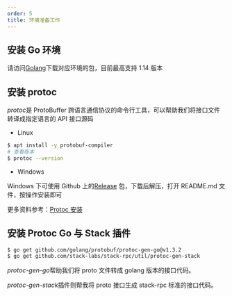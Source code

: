 ```yaml
---
order: 5
title: 环境准备工作
---
```


## 安装 Go 环境

请访问[Golang](https://golang.org/dl/)下载对应环境的包，目前最高支持 1.14 版本

## 安装 protoc

*protoc*是 ProtoBuffer 跨语言通信协议的命令行工具，可以帮助我们将接口文件转译成指定语言的 API 接口源码

- Linux

```bash
$ apt install -y protobuf-compiler
# 查看版本
$ protoc --version
```

- Windows

Windows 下可使用 Github 上的[Release](https://github.com/protocolbuffers/protobuf/releases/) 包，下载后解压，打开 README.md 文件，按操作安装即可

更多资料参考：[Protoc 安装](https://grpc.io/docs/protoc-installation/)

## 安装 Protoc Go 与 Stack 插件

```bash
$ go get github.com/golang/protobuf/protoc-gen-go@v1.3.2
$ go get github.com/stack-labs/stack-rpc/util/protoc-gen-stack
```

*protoc-gen-go*帮助我们将 proto 文件转成 golang 版本的接口代码。

*protoc-gen-stack*插件则帮我将 proto 接口生成 stack-rpc 标准的接口代码。
